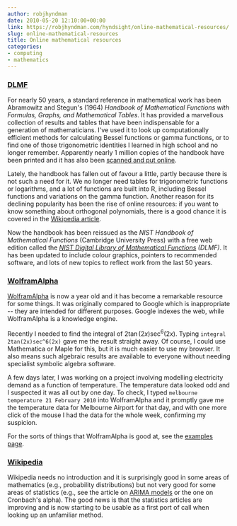 ```yaml
---
author: robjhyndman
date: 2010-05-20 12:10:00+00:00
link: https://robjhyndman.com/hyndsight/online-mathematical-resources/
slug: online-mathematical-resources
title: Online mathematical resources
categories:
- computing
- mathematics
---
```


### [DLMF](http://dlmf.nist.gov/)



For nearly 50 years, a standard reference in mathematical work has been Abramowitz and Stegun's (1964) _Handbook of Mathematical Functions with Formulas, Graphs, and Mathematical Tables_. It has provided a marvellous collection of results and tables that have been indispensable for a generation of mathematicians. I've used it to look up computationally efficient methods for calculating Bessel functions or gamma functions, or to find one of those trigonometric identities I learned in high school and no longer remember. Apparently nearly 1 million copies of the handbook have been printed and it has also been [scanned and put online](http://people.math.sfu.ca/~cbm/aands/).

Lately, the handbook has fallen out of favour a little, partly because there is not such a need for it. We no longer need tables for trigonometric functions or logarithms, and a lot of functions are built into R, including Bessel functions and variations on the gamma function. Another reason for its declining popularity has been the rise of online resources: if you want to know something about orthogonal polynomials, there is a good chance it is covered in the [Wikipedia article](http://en.wikipedia.org/wiki/Orthogonal_polynomials).

Now the handbook has been reissued as the _NIST Handbook of Mathematical Functions_ (Cambridge University Press) with a free web edition called the _[NIST Digital Library of Mathematical Functions](http://dlmf.nist.gov/) (DLMF)_. It has been updated to include colour graphics, pointers to recommended software, and lots of new topics to reflect work from the last 50 years.



### [WolframAlpha](http://www.wolframalpha.com/)



[WolframAlpha](http://www.wolframalpha.com) is now a year old and it has become a remarkable resource for some things. It was originally compared to Google which is inappropriate -- they are intended for different purposes. Google indexes the web, while WolframAlpha is a knowledge engine.

Recently I needed to find the integral of $2\tan(2x)\sec^6(2x)$. Typing `integral 2tan(2x)sec^6(2x)` gave me the result straight away. Of course, I could use Mathematica or Maple for this, but it is much easier to use my browser. It also means such algebraic results are available to everyone without needing specialist symbolic algebra software.

A few days later, I was working on a project involving modelling electricity demand as a function of temperature. The temperature data looked odd and I suspected it was all out by one day. To check, I typed `melbourne temperature 21 February 2010` into WolframAlpha and it promptly gave me the temperature data for Melbourne Airport for that day, and with one more click of the mouse I had the data for the whole week, confirming my suspicion.

For the sorts of things that WolframAlpha is good at, see the [examples page](http://www.wolframalpha.com/examples/).



### [Wikipedia](http://en.wikipedia.org)



Wikipedia needs no introduction and it is surprisingly good in some areas of mathematics (e.g., probability distributions) but not very good for some areas of statistics (e.g., see the article on [ARIMA models](http://en.wikipedia.org/wiki/Autoregressive_integrated_moving_average) or the one on Cronbach's alpha). The good news is that the statistics articles are improving and is now starting to be usable as a first port of call when looking up an unfamiliar method.
